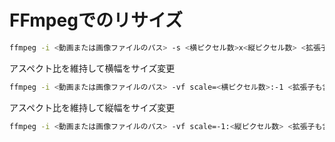 # FFmpegでのリサイズ

```bash
ffmpeg -i <動画または画像ファイルのパス> -s <横ピクセル数>x<縦ピクセル数> <拡張子も含めた出力ファイルパス>

```

アスペクト比を維持して横幅をサイズ変更
```bash
ffmpeg -i <動画または画像ファイルのパス> -vf scale=<横ピクセル数>:-1 <拡張子も含めた出力ファイルパス>
```

アスペクト比を維持して縦幅をサイズ変更
```bash
ffmpeg -i <動画または画像ファイルのパス> -vf scale=-1:<縦ピクセル数> <拡張子も含めた出力ファイルパス>
```
